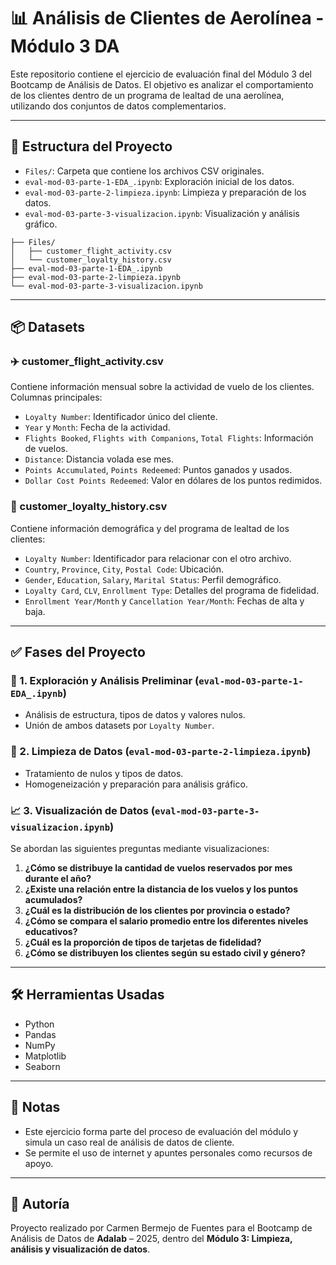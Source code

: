 # 📊 Análisis de Clientes de Aerolínea - Módulo 3 DA

Este repositorio contiene el ejercicio de evaluación final del Módulo 3 del Bootcamp de Análisis de Datos. El objetivo es analizar el comportamiento de los clientes dentro de un programa de lealtad de una aerolínea, utilizando dos conjuntos de datos complementarios.

---

## 📁 Estructura del Proyecto


- `Files/`: Carpeta que contiene los archivos CSV originales.
- `eval-mod-03-parte-1-EDA_.ipynb`: Exploración inicial de los datos.
- `eval-mod-03-parte-2-limpieza.ipynb`: Limpieza y preparación de los datos.
- `eval-mod-03-parte-3-visualizacion.ipynb`: Visualización y análisis gráfico.

```plaintext
├── Files/
│   ├── customer_flight_activity.csv
│   └── customer_loyalty_history.csv
├── eval-mod-03-parte-1-EDA_.ipynb
├── eval-mod-03-parte-2-limpieza.ipynb
└── eval-mod-03-parte-3-visualizacion.ipynb
```


---

## 📦 Datasets

### ✈️ customer_flight_activity.csv

Contiene información mensual sobre la actividad de vuelo de los clientes. Columnas principales:

- `Loyalty Number`: Identificador único del cliente.
- `Year` y `Month`: Fecha de la actividad.
- `Flights Booked`, `Flights with Companions`, `Total Flights`: Información de vuelos.
- `Distance`: Distancia volada ese mes.
- `Points Accumulated`, `Points Redeemed`: Puntos ganados y usados.
- `Dollar Cost Points Redeemed`: Valor en dólares de los puntos redimidos.

### 👤 customer_loyalty_history.csv

Contiene información demográfica y del programa de lealtad de los clientes:

- `Loyalty Number`: Identificador para relacionar con el otro archivo.
- `Country`, `Province`, `City`, `Postal Code`: Ubicación.
- `Gender`, `Education`, `Salary`, `Marital Status`: Perfil demográfico.
- `Loyalty Card`, `CLV`, `Enrollment Type`: Detalles del programa de fidelidad.
- `Enrollment Year/Month` y `Cancellation Year/Month`: Fechas de alta y baja.

---

## ✅ Fases del Proyecto

### 🧪 1. Exploración y Análisis Preliminar (`eval-mod-03-parte-1-EDA_.ipynb`)

- Análisis de estructura, tipos de datos y valores nulos.
- Unión de ambos datasets por `Loyalty Number`.

### 🧹 2. Limpieza de Datos (`eval-mod-03-parte-2-limpieza.ipynb`)

- Tratamiento de nulos y tipos de datos.
- Homogeneización y preparación para análisis gráfico.

### 📈 3. Visualización de Datos (`eval-mod-03-parte-3-visualizacion.ipynb`)

Se abordan las siguientes preguntas mediante visualizaciones:

1. **¿Cómo se distribuye la cantidad de vuelos reservados por mes durante el año?**
2. **¿Existe una relación entre la distancia de los vuelos y los puntos acumulados?**
3. **¿Cuál es la distribución de los clientes por provincia o estado?**
4. **¿Cómo se compara el salario promedio entre los diferentes niveles educativos?**
5. **¿Cuál es la proporción de tipos de tarjetas de fidelidad?**
6. **¿Cómo se distribuyen los clientes según su estado civil y género?**

---

## 🛠 Herramientas Usadas

- Python
- Pandas
- NumPy
- Matplotlib
- Seaborn

---

## 📌 Notas

- Este ejercicio forma parte del proceso de evaluación del módulo y simula un caso real de análisis de datos de cliente.
- Se permite el uso de internet y apuntes personales como recursos de apoyo.

---

## 🚀 Autoría

Proyecto realizado por Carmen Bermejo de Fuentes para el Bootcamp de Análisis de Datos de **Adalab** – 2025, dentro del **Módulo 3: Limpieza, análisis y visualización de datos**.
